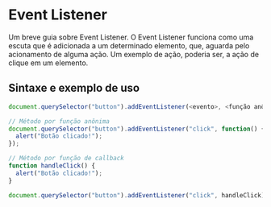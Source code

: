 # Event Listener
Um breve guia sobre Event Listener. O Event Listener funciona como uma escuta que é adicionada a um determinado elemento, que, aguarda pelo acionamento de alguma ação. Um exemplo de ação, poderia ser, a ação de clique em um elemento.

## Sintaxe e exemplo de uso
```javascript
document.querySelector("button").addEventListener(<evento>, <função anônima ou de callback>);

// Método por função anônima
document.querySelector("button").addEventListener("click", function() {
  alert("Botão clicado!");
});

// Método por função de callback
function handleClick() {
  alert("Botão clicado!");
}

document.querySelector("button").addEventListener("click", handleClick);
```
